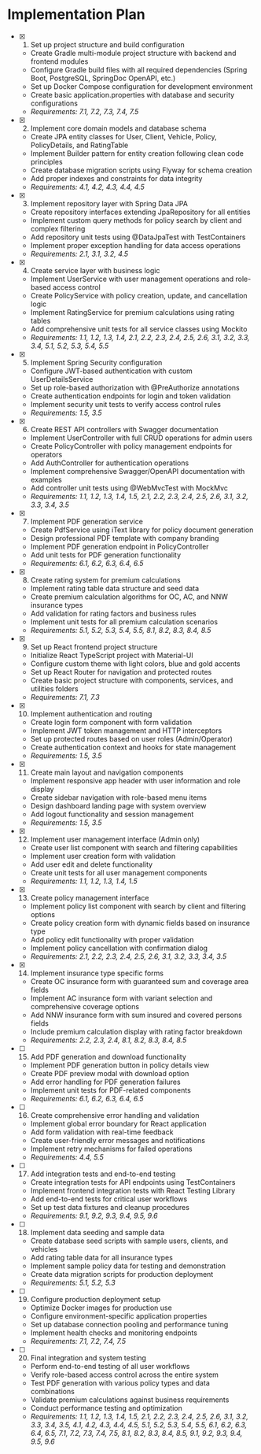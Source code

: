 # Implementation Plan

- [x] 1. Set up project structure and build configuration
  - Create Gradle multi-module project structure with backend and frontend modules
  - Configure Gradle build files with all required dependencies (Spring Boot, PostgreSQL, SpringDoc OpenAPI, etc.)
  - Set up Docker Compose configuration for development environment
  - Create basic application.properties with database and security configurations
  - _Requirements: 7.1, 7.2, 7.3, 7.4, 7.5_

- [x] 2. Implement core domain models and database schema
  - Create JPA entity classes for User, Client, Vehicle, Policy, PolicyDetails, and RatingTable
  - Implement Builder pattern for entity creation following clean code principles
  - Create database migration scripts using Flyway for schema creation
  - Add proper indexes and constraints for data integrity
  - _Requirements: 4.1, 4.2, 4.3, 4.4, 4.5_

- [x] 3. Implement repository layer with Spring Data JPA
  - Create repository interfaces extending JpaRepository for all entities
  - Implement custom query methods for policy search by client and complex filtering
  - Add repository unit tests using @DataJpaTest with TestContainers
  - Implement proper exception handling for data access operations
  - _Requirements: 2.1, 3.1, 3.2, 4.5_

- [x] 4. Create service layer with business logic
  - Implement UserService with user management operations and role-based access control
  - Create PolicyService with policy creation, update, and cancellation logic
  - Implement RatingService for premium calculations using rating tables
  - Add comprehensive unit tests for all service classes using Mockito
  - _Requirements: 1.1, 1.2, 1.3, 1.4, 2.1, 2.2, 2.3, 2.4, 2.5, 2.6, 3.1, 3.2, 3.3, 3.4, 5.1, 5.2, 5.3, 5.4, 5.5_

- [x] 5. Implement Spring Security configuration
  - Configure JWT-based authentication with custom UserDetailsService
  - Set up role-based authorization with @PreAuthorize annotations
  - Create authentication endpoints for login and token validation
  - Implement security unit tests to verify access control rules
  - _Requirements: 1.5, 3.5_

- [x] 6. Create REST API controllers with Swagger documentation
  - Implement UserController with full CRUD operations for admin users
  - Create PolicyController with policy management endpoints for operators
  - Add AuthController for authentication operations
  - Implement comprehensive Swagger/OpenAPI documentation with examples
  - Add controller unit tests using @WebMvcTest with MockMvc
  - _Requirements: 1.1, 1.2, 1.3, 1.4, 1.5, 2.1, 2.2, 2.3, 2.4, 2.5, 2.6, 3.1, 3.2, 3.3, 3.4, 3.5_

- [x] 7. Implement PDF generation service
  - Create PdfService using iText library for policy document generation
  - Design professional PDF template with company branding
  - Implement PDF generation endpoint in PolicyController
  - Add unit tests for PDF generation functionality
  - _Requirements: 6.1, 6.2, 6.3, 6.4, 6.5_

- [x] 8. Create rating system for premium calculations
  - Implement rating table data structure and seed data
  - Create premium calculation algorithms for OC, AC, and NNW insurance types
  - Add validation for rating factors and business rules
  - Implement unit tests for all premium calculation scenarios
  - _Requirements: 5.1, 5.2, 5.3, 5.4, 5.5, 8.1, 8.2, 8.3, 8.4, 8.5_

- [x] 9. Set up React frontend project structure
  - Initialize React TypeScript project with Material-UI
  - Configure custom theme with light colors, blue and gold accents
  - Set up React Router for navigation and protected routes
  - Create basic project structure with components, services, and utilities folders
  - _Requirements: 7.1, 7.3_

- [x] 10. Implement authentication and routing
  - Create login form component with form validation
  - Implement JWT token management and HTTP interceptors
  - Set up protected routes based on user roles (Admin/Operator)
  - Create authentication context and hooks for state management
  - _Requirements: 1.5, 3.5_

- [x] 11. Create main layout and navigation components

  - Implement responsive app header with user information and role display
  - Create sidebar navigation with role-based menu items
  - Design dashboard landing page with system overview
  - Add logout functionality and session management
  - _Requirements: 1.5, 3.5_

- [x] 12. Implement user management interface (Admin only)

  - Create user list component with search and filtering capabilities
  - Implement user creation form with validation
  - Add user edit and delete functionality
  - Create unit tests for all user management components
  - _Requirements: 1.1, 1.2, 1.3, 1.4, 1.5_

- [x] 13. Create policy management interface
  - Implement policy list component with search by client and filtering options
  - Create policy creation form with dynamic fields based on insurance type
  - Add policy edit functionality with proper validation
  - Implement policy cancellation with confirmation dialog
  - _Requirements: 2.1, 2.2, 2.3, 2.4, 2.5, 2.6, 3.1, 3.2, 3.3, 3.4, 3.5_

- [x] 14. Implement insurance type specific forms
  - Create OC insurance form with guaranteed sum and coverage area fields
  - Implement AC insurance form with variant selection and comprehensive coverage options
  - Add NNW insurance form with sum insured and covered persons fields
  - Include premium calculation display with rating factor breakdown
  - _Requirements: 2.2, 2.3, 2.4, 8.1, 8.2, 8.3, 8.4, 8.5_

- [ ] 15. Add PDF generation and download functionality
  - Implement PDF generation button in policy details view
  - Create PDF preview modal with download option
  - Add error handling for PDF generation failures
  - Implement unit tests for PDF-related components
  - _Requirements: 6.1, 6.2, 6.3, 6.4, 6.5_

- [ ] 16. Create comprehensive error handling and validation
  - Implement global error boundary for React application
  - Add form validation with real-time feedback
  - Create user-friendly error messages and notifications
  - Implement retry mechanisms for failed operations
  - _Requirements: 4.4, 5.5_

- [ ] 17. Add integration tests and end-to-end testing
  - Create integration tests for API endpoints using TestContainers
  - Implement frontend integration tests with React Testing Library
  - Add end-to-end tests for critical user workflows
  - Set up test data fixtures and cleanup procedures
  - _Requirements: 9.1, 9.2, 9.3, 9.4, 9.5, 9.6_

- [ ] 18. Implement data seeding and sample data
  - Create database seed scripts with sample users, clients, and vehicles
  - Add rating table data for all insurance types
  - Implement sample policy data for testing and demonstration
  - Create data migration scripts for production deployment
  - _Requirements: 5.1, 5.2, 5.3_

- [ ] 19. Configure production deployment setup
  - Optimize Docker images for production use
  - Configure environment-specific application properties
  - Set up database connection pooling and performance tuning
  - Implement health checks and monitoring endpoints
  - _Requirements: 7.1, 7.2, 7.4, 7.5_

- [ ] 20. Final integration and system testing
  - Perform end-to-end testing of all user workflows
  - Verify role-based access control across the entire system
  - Test PDF generation with various policy types and data combinations
  - Validate premium calculations against business requirements
  - Conduct performance testing and optimization
  - _Requirements: 1.1, 1.2, 1.3, 1.4, 1.5, 2.1, 2.2, 2.3, 2.4, 2.5, 2.6, 3.1, 3.2, 3.3, 3.4, 3.5, 4.1, 4.2, 4.3, 4.4, 4.5, 5.1, 5.2, 5.3, 5.4, 5.5, 6.1, 6.2, 6.3, 6.4, 6.5, 7.1, 7.2, 7.3, 7.4, 7.5, 8.1, 8.2, 8.3, 8.4, 8.5, 9.1, 9.2, 9.3, 9.4, 9.5, 9.6_